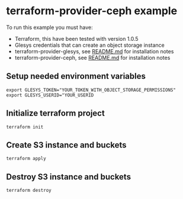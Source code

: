 # terraform-provider-ceph example

To run this example you must have:
* Terraform, this have been tested with version 1.0.5
* Glesys credentials that can create an object storage instance
* terraform-provider-glesys, see [README.md](https://github.com/glesys/terraform-provider-glesys/blob/main/README.md) for installation notes
* terraform-provider-ceph, see [README.md](https://github.com/modfin/terraform-provider-ceph/blob/main/README.md) for installation notes

## Setup needed environment variables
```
export GLESYS_TOKEN="YOUR_TOKEN_WITH_OBJECT_STORAGE_PERMISSIONS"
export GLESYS_USERID="YOUR_USERID
```

## Initialize terraform project
```
terraform init
```

## Create S3 instance and buckets
```
terraform apply
```

## Destroy S3 instance and buckets
```
terraform destroy
```
